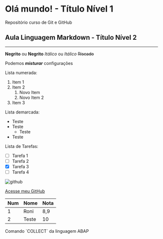 # Olá mundo! - Título Nível 1
 Repositório curso de Git e GitHub
 
 ## Aula Linguagem Markdown - Título Nível 2
 ***
 __Negrito__ ou **Negrito**
 _Itálico_ ou _Itálico_
 ~~Riscado~~
 
 Podemos __*misturar*__ configurações
 
 Lista numerada:
 1. Item 1
 2. Item 2
    1. Novo Item
    1. Novo Item 2
 200. Item 3

Lista demarcada:
* Teste
* Teste
  * Teste
* Teste

Lista de Tarefas:

- [ ] Tarefa 1
- [ ] Tarefa 2
- [x] Tarefa 3
- [ ] Tarefa 4

![github](https://user-images.githubusercontent.com/118119654/221390637-2391c926-22fe-4ee2-8210-710bb43d04e6.jpg)

[Acesse meu GitHub](https://github.com/rrodrigues22)

Num | Nome | Nota
---|---|---
1 | Roni | 8,9
2 | Teste | 10

Comando `COLLECT´ da linguagem ABAP
